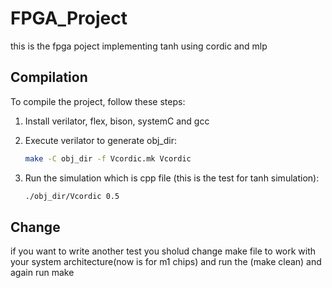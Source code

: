 # FPGA_Project
this is the fpga poject implementing tanh using cordic and mlp


## Compilation

To compile the project, follow these steps:

1. Install verilator, flex, bison, systemC and gcc

2. Execute verilator to generate obj_dir:
   ```bash
   make -C obj_dir -f Vcordic.mk Vcordic
   ```

3. Run the simulation which is cpp file (this is the test for tanh simulation):
   ```bash
   ./obj_dir/Vcordic 0.5   
   ```


## Change
if you want to write another test you sholud change make file to work with your system architecture(now is for m1 chips) and run the (make clean) and again run make

